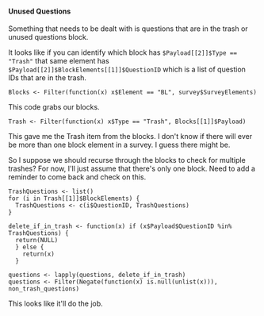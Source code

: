 #### Unused Questions
Something that needs to be dealt with is questions
that are in the trash or unused questions block.

It looks like if you can identify which block has
`$Payload[[2]]$Type == "Trash"`
that same element has   
`$Payload[[2]]$BlockElements[[1]]$QuestionID`
which is a list of question IDs that are in the trash.

    Blocks <- Filter(function(x) x$Element == "BL", survey$SurveyElements)

This code grabs our blocks.

    Trash <- Filter(function(x) x$Type == "Trash", Blocks[[1]]$Payload)

This gave me the Trash item from the blocks. I don't know if there will ever be more than one block element in a survey. I guess there might be.

So I suppose we should recurse through the blocks to check for multiple trashes?
For now, I'll just assume that there's only one block. Need to add a reminder
to come back and check on this.  

    TrashQuestions <- list()
    for (i in Trash[[1]]$BlockElements) {
      TrashQuestions <- c(i$QuestionID, TrashQuestions)
    }

    delete_if_in_trash <- function(x) if (x$Payload$QuestionID %in% TrashQuestions) {
      return(NULL)
      } else {
        return(x)
      }

    questions <- lapply(questions, delete_if_in_trash)
    questions <- Filter(Negate(function(x) is.null(unlist(x))), non_trash_questions)

This looks like it'll do the job. 
